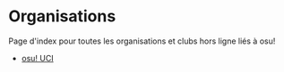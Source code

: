 # Organisations

Page d'index pour toutes les organisations et clubs hors ligne liés à osu!

- [osu! UCI](osu!_UCI)
